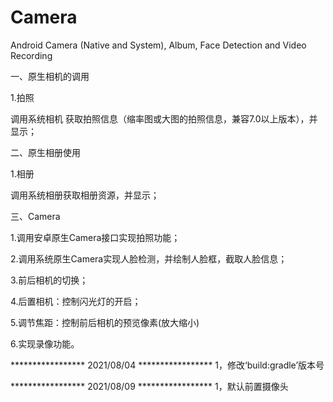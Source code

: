 # Camera
Android Camera (Native and System), Album, Face Detection and Video Recording

一、原生相机的调用
  
  1.拍照
    
   调用系统相机 获取拍照信息（缩率图或大图的拍照信息，兼容7.0以上版本），并显示；
    
    
 二、原生相册使用
   
   1.相册
    
   调用系统相册获取相册资源，并显示；
   
   
三、Camera
  
  1.调用安卓原生Camera接口实现拍照功能；
 
  2.调用系统原生Camera实现人脸检测，并绘制人脸框，截取人脸信息；
 
  3.前后相机的切换；
 
  4.后置相机：控制闪光灯的开启；
 
  5.调节焦距：控制前后相机的预览像素(放大缩小)
 
  6.实现录像功能。


  ***************** 2021/08/04  *****************
  1，修改‘build:gradle’版本号

  ***************** 2021/08/09  *****************
  1，默认前置摄像头
